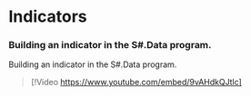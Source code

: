 # Indicators

### Building an indicator in the S\#.Data program.

Building an indicator in the S\#.Data program.

> [!Video https://www.youtube.com/embed/9vAHdkQJtlc]
